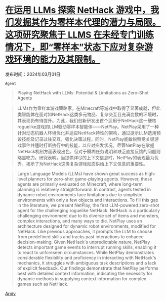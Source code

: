 # [在运用 LLMs 探索 NetHack 游戏中，我们发掘其作为零样本代理的潜力与局限。这项研究聚焦于 LLMS 在未经专门训练情况下，即“零样本”状态下应对复杂游戏环境的能力及其限制。](https://arxiv.org/abs/2403.00690)

发布时间：2024年03月01日

`Agent`

> Playing NetHack with LLMs: Potential & Limitations as Zero-Shot Agents

> LLMs作为零样本游戏策略家，在Minecraft等游戏中取得了显著成就，但此类智能体在面对如NetHack这类多元物品、复杂交互且充满变数的环境时，其表现仍有待提升。为此，我们创新研发出首个适用于NetHack这一硬核roguelike游戏的LLM驱动零样本智能体——NetPlay。NetPlay采用了一种针对动态机器人环境优化并适应NetHack特性的架构，通过提示LLM选用预设技能及记录过往交互，强化决策过程。同时，NetPlay能敏锐察觉关键游戏事件并适时打断执行中的技能，以应对突发状况。尽管NetPlay在掌握NetHack机制方面表现出色，但对于模糊任务说明和缺乏直接反馈的问题则略显吃力。研究表明，当提供详尽的上下文信息时，NetPlay的表现最为优秀，揭示了为NetHack这类复杂游戏动态供给上下文信息的重要性。

> Large Language Models (LLMs) have shown great success as high-level planners for zero-shot game-playing agents. However, these agents are primarily evaluated on Minecraft, where long-term planning is relatively straightforward. In contrast, agents tested in dynamic robot environments face limitations due to simplistic environments with only a few objects and interactions. To fill this gap in the literature, we present NetPlay, the first LLM-powered zero-shot agent for the challenging roguelike NetHack. NetHack is a particularly challenging environment due to its diverse set of items and monsters, complex interactions, and many ways to die.
  NetPlay uses an architecture designed for dynamic robot environments, modified for NetHack. Like previous approaches, it prompts the LLM to choose from predefined skills and tracks past interactions to enhance decision-making. Given NetHack's unpredictable nature, NetPlay detects important game events to interrupt running skills, enabling it to react to unforeseen circumstances. While NetPlay demonstrates considerable flexibility and proficiency in interacting with NetHack's mechanics, it struggles with ambiguous task descriptions and a lack of explicit feedback. Our findings demonstrate that NetPlay performs best with detailed context information, indicating the necessity for dynamic methods in supplying context information for complex games such as NetHack.

[Arxiv](https://arxiv.org/abs/2403.00690)